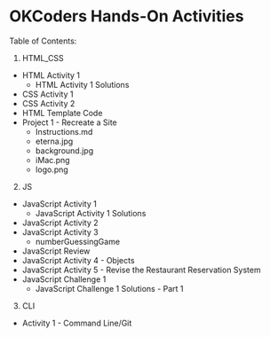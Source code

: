 OKCoders Hands-On Activities
============================

Table of Contents:

1. HTML_CSS
  * HTML Activity 1
    * HTML Activity 1 Solutions
  * CSS Activity 1
  * CSS Activity 2
  * HTML Template Code
  * Project 1 - Recreate a Site
    * Instructions.md
    * eterna.jpg
    * background.jpg
    * iMac.png
    * logo.png
2. JS
  * JavaScript Activity 1
    * JavaScript Activity 1 Solutions
  * JavaScript Activity 2
  * JavaScript Activity 3
    * numberGuessingGame
  * JavaScript Review
  * JavaScript Activity 4 - Objects
  * JavaScript Activity 5 - Revise the Restaurant Reservation System
  * JavaScript Challenge 1
    * JavaScript Challenge 1 Solutions - Part 1
3. CLI
  * Activity 1 - Command Line/Git